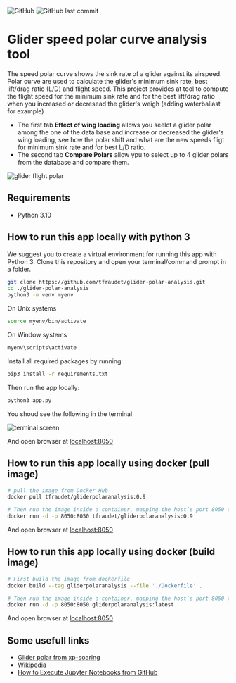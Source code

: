 ![GitHub](https://img.shields.io/github/license/tfraudet/glider-polar-analysis) ![GitHub last commit](https://img.shields.io/github/last-commit/tfraudet/glider-polar-analysis)

# Glider speed polar curve analysis tool

The speed polar curve shows the sink rate of a glider against its airspeed. Polar curve are used to calculate the glider's minimum sink rate, best lift/drag ratio (L/D) and flight speed. This project provides at tool to compute the flight speed for the minimum sink rate and for the best lift/drag ratio when you increased or decresead the glider's weigh (adding waterballast for example)

* The first tab **Effect of wing loading** allows you seelct a glider polar among the one of the data base and increase or decreased the glider's wing loading, see how the polar shift and what are the new speeds fligt for minimum sink rate and for best L/D ratio.
* The second tab **Compare Polars** allow ypu to select up to 4 glider polars from the database and compare them.

![glider flight polar][main-screen]

## Requirements

* Python 3.10

## How to run this app locally with python 3

We suggest you to create a virtual environment for running this app with Python 3. Clone this repository and open your terminal/command prompt in a folder.

```bash
git clone https://github.com/tfraudet/glider-polar-analysis.git
cd ./glider-polar-analysis
python3 -m venv myenv
```

On Unix systems

```bash
source myenv/bin/activate
```

On Window systems

```bash
myenv\scripts\activate
```

Install all required packages by running:

```bash
pip3 install -r requirements.txt
```

Then run the app locally:

```bash
python3 app.py
````

You shoud see the following in the terminal

![terminal screen][dashapp-runing-terminal]

And open browser at [localhost:8050](http://127.0.0.1:8050/)

## How to run this app locally using docker (pull image)

```bash
# pull the image from Docker Hub
docker pull tfraudet/gliderpolaranalysis:0.9

# Then run the image inside a container, mapping the host’s port 8050 to the container’s port 8050
docker run -d -p 8050:8050 tfraudet/gliderpolaranalysis:0.9
````

And open browser at [localhost:8050](http://127.0.0.1:8050/)

## How to run this app locally using docker (build image)

```bash
# First build the image from dockerfile
docker build --tag gliderpolaranalysis --file './Dockerfile' .

# Then run the image inside a container, mapping the host’s port 8050 to the container’s port 8050
docker run -d -p 8050:8050 gliderpolaranalysis:latest
````

And open browser at [localhost:8050](http://127.0.0.1:8050/)

## Some usefull links

* [Glider polar from xp-soaring](https://xp-soaring.github.io/dev/polars/polar.html)
* [Wikipedia](https://en.wikipedia.org/wiki/Drag_curve)
* [How to Execute Jupyter Notebooks from GitHub](https://soshnikov.com/education/how-to-execute-notebooks-from-github/)

[main-screen]: ./polars-analysis.png
[dashapp-runing-terminal]: ./dash-app-runing.png
